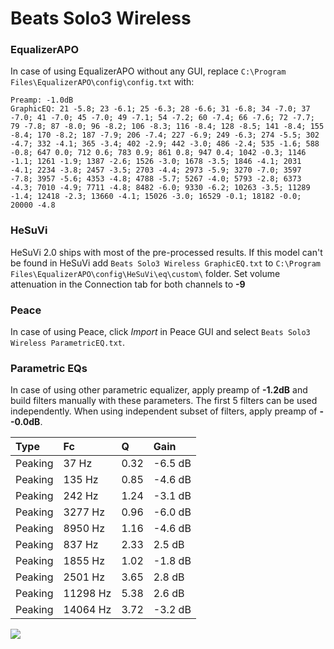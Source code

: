 # Beats Solo3 Wireless

### EqualizerAPO
In case of using EqualizerAPO without any GUI, replace `C:\Program Files\EqualizerAPO\config\config.txt`
with:
```
Preamp: -1.0dB
GraphicEQ: 21 -5.8; 23 -6.1; 25 -6.3; 28 -6.6; 31 -6.8; 34 -7.0; 37 -7.0; 41 -7.0; 45 -7.0; 49 -7.1; 54 -7.2; 60 -7.4; 66 -7.6; 72 -7.7; 79 -7.8; 87 -8.0; 96 -8.2; 106 -8.3; 116 -8.4; 128 -8.5; 141 -8.4; 155 -8.4; 170 -8.2; 187 -7.9; 206 -7.4; 227 -6.9; 249 -6.3; 274 -5.5; 302 -4.7; 332 -4.1; 365 -3.4; 402 -2.9; 442 -3.0; 486 -2.4; 535 -1.6; 588 -0.8; 647 0.0; 712 0.6; 783 0.9; 861 0.8; 947 0.4; 1042 -0.3; 1146 -1.1; 1261 -1.9; 1387 -2.6; 1526 -3.0; 1678 -3.5; 1846 -4.1; 2031 -4.1; 2234 -3.8; 2457 -3.5; 2703 -4.4; 2973 -5.9; 3270 -7.0; 3597 -7.8; 3957 -5.6; 4353 -4.8; 4788 -5.7; 5267 -4.0; 5793 -2.8; 6373 -4.3; 7010 -4.9; 7711 -4.8; 8482 -6.0; 9330 -6.2; 10263 -3.5; 11289 -1.4; 12418 -2.3; 13660 -4.1; 15026 -3.0; 16529 -0.1; 18182 -0.0; 20000 -4.8
```

### HeSuVi
HeSuVi 2.0 ships with most of the pre-processed results. If this model can't be found in HeSuVi add
`Beats Solo3 Wireless GraphicEQ.txt` to `C:\Program Files\EqualizerAPO\config\HeSuVi\eq\custom\` folder.
Set volume attenuation in the Connection tab for both channels to **-9**

### Peace
In case of using Peace, click *Import* in Peace GUI and select `Beats Solo3 Wireless ParametricEQ.txt`.

### Parametric EQs
In case of using other parametric equalizer, apply preamp of **-1.2dB** and build filters manually
with these parameters. The first 5 filters can be used independently.
When using independent subset of filters, apply preamp of **--0.0dB**.

| Type    | Fc       |    Q | Gain    |
|:--------|:---------|:-----|:--------|
| Peaking | 37 Hz    | 0.32 | -6.5 dB |
| Peaking | 135 Hz   | 0.85 | -4.6 dB |
| Peaking | 242 Hz   | 1.24 | -3.1 dB |
| Peaking | 3277 Hz  | 0.96 | -6.0 dB |
| Peaking | 8950 Hz  | 1.16 | -4.6 dB |
| Peaking | 837 Hz   | 2.33 | 2.5 dB  |
| Peaking | 1855 Hz  | 1.02 | -1.8 dB |
| Peaking | 2501 Hz  | 3.65 | 2.8 dB  |
| Peaking | 11298 Hz | 5.38 | 2.6 dB  |
| Peaking | 14064 Hz | 3.72 | -3.2 dB |

![](https://raw.githubusercontent.com/jaakkopasanen/AutoEq/master/results/rtings/avg/Beats%20Solo3%20Wireless/Beats%20Solo3%20Wireless.png)